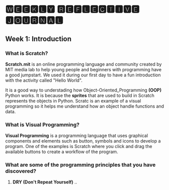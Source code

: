# 🆆🅴🅴🅺🅻🆈 🆁🅴🅵🅻🅴🅲🆃🅸🆅🅴 🅹🅾🆄🆁🅽🅰🅻
## Week 1: **Introduction**
### What is Scratch?
**Scratch.mit** is an online programming language and community created by MIT media lab to help young people and beginners with programming have a good jumpstart.
We used it during our first day to have a fun introduction with the activity called "Hello World".

It is a good way to understading how Object-Oriented_Programming **(OOP)** Python works.  It is because the **sprites** that are used to build in Scratch represents the objects in Python.  Scratc is an example of a visual programming so it helps me understand how an object handle functions and data.

### What is Visual Programming?
**Visual Programming** is a programming language that uses graphical components and elements such as button, symbols and icons to develop a program. One of the examples is Scratch where you click and drag the available buttons to create a workflow of the program.

### What are some of the programming principles that you have discovered?

1. **DRY (Don't Repeat Yourself)**
.. 
